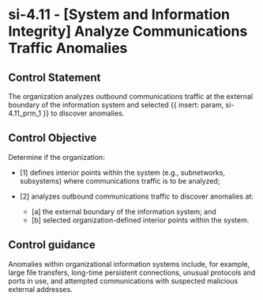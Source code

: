 # si-4.11 - \[System and Information Integrity\] Analyze Communications Traffic Anomalies

## Control Statement

The organization analyzes outbound communications traffic at the external boundary of the information system and selected {{ insert: param, si-4.11_prm_1 }} to discover anomalies.

## Control Objective

Determine if the organization:

- \[1\] defines interior points within the system (e.g., subnetworks, subsystems) where communications traffic is to be analyzed;

- \[2\] analyzes outbound communications traffic to discover anomalies at:

  - \[a\] the external boundary of the information system; and
  - \[b\] selected organization-defined interior points within the system.

## Control guidance

Anomalies within organizational information systems include, for example, large file transfers, long-time persistent connections, unusual protocols and ports in use, and attempted communications with suspected malicious external addresses.
